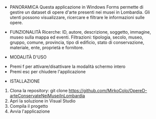 - PANORAMICA
Questa applicazione in Windows Forms permette di gestire un dataset di opere d'arte presenti nei musei in Lombardia.
Gli utenti possono visualizzare, ricercare e filtrare le informazioni sulle opere.

- FUNZIONALITÀ
Ricerche: ID, autore, descrizione, soggetto, immagine, museo sulla mappa ed eventi.
Filtrazioni: tipologia, secolo, museo, gruppo, comune, provincia, tipo di edificio, stato di conservazione, materiale, ente, proprietà e fornitore.

- MODALITÀ D'USO
* Premi f per attivare/disattivare la modalità schermo intero
* Premi esc per chiudere l'applicazione

- ISTALLAZIONE
1. Clona la repository: git clone https://github.com/MirkoColo/OpereD-arteConservateNeiMuseiInLombardia
2. Apri la soluzione in Visual Studio
3. Compila il progetto
4. Avvia l'applicazione


